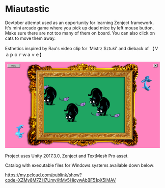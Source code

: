 # Miautastic

Devtober attempt used as an opportunity for learning Zenject framework. It's mini arcade game where you pick up dead mice by left mouse button. Make sure there are not too many of them on board. You can also click on cats to move them away. 

Esthetics inspired by Rau's video clip for 'Mistrz Sztuki' and dieback of 【﻿Ｖａｐｏｒｗａｖｅ】 

![alt text](screenshots/mrau.png "mrau")

Project uses Unity 2017.3.0, Zenject and TextMesh Pro asset.

Catalog with executable files for Windows systems available down below:

https://my.pcloud.com/publink/show?code=XZMy8M7ZH7UmyKtMv5HicywAbBF51pX5IMAV